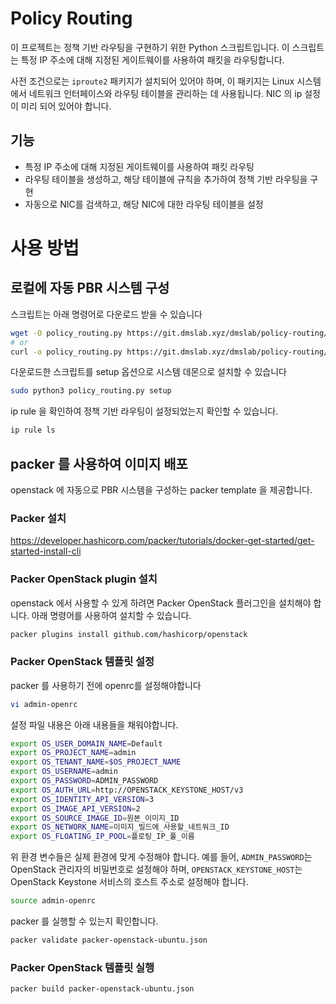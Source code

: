 # Policy Routing

이 프로젝트는 정책 기반 라우팅을 구현하기 위한 Python 스크립트입니다. 이 스크립트는 특정 IP 주소에 대해 지정된 게이트웨이를 사용하여 패킷을 라우팅합니다.

사전 조건으로는 `iproute2` 패키지가 설치되어 있어야 하며, 이 패키지는 Linux 시스템에서 네트워크 인터페이스와 라우팅 테이블을 관리하는 데 사용됩니다.
NIC 의 ip 설정이 미리 되어 있어야 합니다.

## 기능

- 특정 IP 주소에 대해 지정된 게이트웨이를 사용하여 패킷 라우팅
- 라우팅 테이블을 생성하고, 해당 테이블에 규칙을 추가하여 정책 기반 라우팅을 구현
- 자동으로 NIC를 검색하고, 해당 NIC에 대한 라우팅 테이블을 설정

# 사용 방법

## 로컬에 자동 PBR 시스템 구성

스크립트는 아래 명령어로 다운로드 받을 수 있습니다

```bash
wget -O policy_routing.py https://git.dmslab.xyz/dmslab/policy-routing/-/raw/v0.3/policy_routing.py
# or
curl -o policy_routing.py https://git.dmslab.xyz/dmslab/policy-routing/-/raw/v0.3/policy_routing.py
```

다운로드한 스크립트를 setup 옵션으로 시스템 데몬으로 설치할 수 있습니다

```bash
sudo python3 policy_routing.py setup
```

ip rule 을 확인하여 정책 기반 라우팅이 설정되었는지 확인할 수 있습니다.

```bash
ip rule ls
```

## packer 를 사용하여 이미지 배포

openstack 에 자동으로 PBR 시스템을 구성하는 packer template 을 제공합니다.

### Packer 설치

https://developer.hashicorp.com/packer/tutorials/docker-get-started/get-started-install-cli

### Packer OpenStack plugin 설치

openstack 에서 사용할 수 있게 하려면 Packer OpenStack 플러그인을 설치해야 합니다. 아래 명령어를 사용하여 설치할 수 있습니다.

```bash
packer plugins install github.com/hashicorp/openstack
```

### Packer OpenStack 템플릿 설정

packer 를 사용하기 전에 openrc를 설정해야합니다

```bash
vi admin-openrc
```

설정 파일 내용은 아래 내용들을 채워야합니다.

```bash
export OS_USER_DOMAIN_NAME=Default
export OS_PROJECT_NAME=admin
export OS_TENANT_NAME=$OS_PROJECT_NAME
export OS_USERNAME=admin
export OS_PASSWORD=ADMIN_PASSWORD
export OS_AUTH_URL=http://OPENSTACK_KEYSTONE_HOST/v3
export OS_IDENTITY_API_VERSION=3
export OS_IMAGE_API_VERSION=2
export OS_SOURCE_IMAGE_ID=원본_이미지_ID
export OS_NETWORK_NAME=이미지_빌드에_사용할_네트워크_ID
export OS_FLOATING_IP_POOL=플로팅_IP_풀_이름
```

위 환경 변수들은 실제 환경에 맞게 수정해야 합니다. 예를 들어, `ADMIN_PASSWORD`는 OpenStack 관리자의 비밀번호로 설정해야 하며, `OPENSTACK_KEYSTONE_HOST`는 OpenStack Keystone 서비스의 호스트 주소로 설정해야 합니다.

```bash
source admin-openrc
```

packer 를 실행할 수 있는지 확인합니다.

```bash
packer validate packer-openstack-ubuntu.json
```

### Packer OpenStack 템플릿 실행

```bash
packer build packer-openstack-ubuntu.json
```
